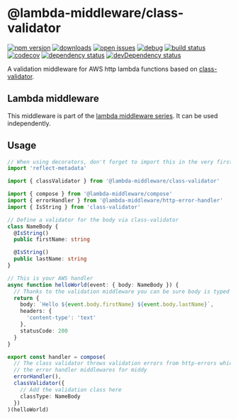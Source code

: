 # @lambda-middleware/class-validator

[![npm version](https://badge.fury.io/js/%40lambda-middleware%2Fclass-validator.svg)](https://npmjs.org/package/@lambda-middleware/class-validator)
[![downloads](https://img.shields.io/npm/dw/%40lambda-middleware%2Fclass-validator.svg)](https://npmjs.org/package/@lambda-middleware/class-validator)
[![open issues](https://img.shields.io/github/issues-raw/dbartholomae/lambda-middleware.svg)](https://github.com/dbartholomae/lambda-middleware/issues)
[![debug](https://img.shields.io/badge/debug-blue.svg)](https://github.com/visionmedia/debug#readme)
[![build status](https://github.com/dbartholomae/lambda-middleware/workflows/.github/workflows/build.yml/badge.svg?branch=master)](https://github.com/dbartholomae/lambda-middleware/actions?query=workflow%3A.github%2Fworkflows%2Fbuild.yml)
[![codecov](https://codecov.io/gh/dbartholomae/lambda-middleware/branch/master/graph/badge.svg)](https://codecov.io/gh/dbartholomae/lambda-middleware)
[![dependency status](https://david-dm.org/dbartholomae/lambda-middleware.svg?theme=shields.io)](https://david-dm.org/dbartholomae/lambda-middleware)
[![devDependency status](https://david-dm.org/dbartholomae/lambda-middleware/dev-status.svg)](https://david-dm.org/dbartholomae/lambda-middleware?type=dev)

A validation middleware for AWS http lambda functions based on [class-validator](https://github.com/typestack/class-validator).

## Lambda middleware

This middleware is part of the [lambda middleware series](https://dbartholomae.github.io/lambda-middleware/). It can be used independently.

## Usage

```typescript
// When using decorators, don't forget to import this in the very first line of code
import 'reflect-metadata'

import { classValidator } from '@lambda-middleware/class-validator'

import { compose } from '@lambda-middleware/compose'
import { errorHandler } from '@lambda-middleware/http-error-handler'
import { IsString } from 'class-validator'

// Define a validator for the body via class-validator
class NameBody {
  @IsString()
  public firstName: string

  @IsString()
  public lastName: string
}

// This is your AWS handler
async function helloWorld(event: { body: NameBody }) {
  // Thanks to the validation middleware you can be sure body is typed correctly
  return {
    body: `Hello ${event.body.firstName} ${event.body.lastName}`,
    headers: {
      'content-type': 'text'
    },
    statusCode: 200
  }
}

export const handler = compose(
  // The class validator throws validation errors from http-errors which are compatible with
  // the error handler middlewares for middy
  errorHandler(),
  classValidator({
    // Add the validation class here
    classType: NameBody
  })
)(helloWorld)
```

